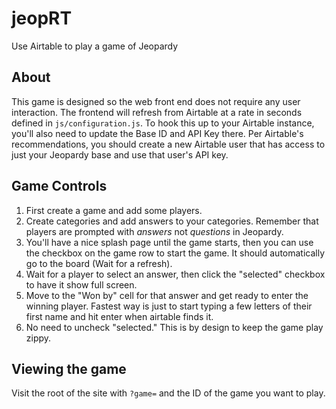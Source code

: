 # jeopRT
Use Airtable to play a game of Jeopardy

## About

This game is designed so the web front end does not require any user interaction.
The frontend will refresh from Airtable at a rate in seconds defined in `js/configuration.js`.
To hook this up to your Airtable instance, you'll also need to update the Base ID and API Key there.
Per Airtable's recommendations, you should create a new Airtable user that has access to just your Jeopardy base and use that user's API key.

## Game Controls

1. First create a game and add some players.
2. Create categories and add answers to your categories. Remember that players are prompted with *answers* not *questions* in Jeopardy.
3. You'll have a nice splash page until the game starts, then you can use the checkbox on the game row to start the game. It should automatically go to the board (Wait for a refresh).
4. Wait for a player to select an answer, then click the "selected" checkbox to have it show full screen.
5. Move to the "Won by" cell for that answer and get ready to enter the winning player. Fastest way is just to start typing a few letters of their first name and hit enter when airtable finds it.
6. No need to uncheck "selected." This is by design to keep the game play zippy.

## Viewing the game
Visit the root of the site with `?game=` and the ID of the game you want to play.